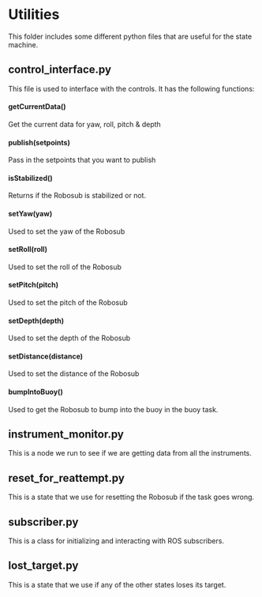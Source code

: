 # Utilities
This folder includes some different python files that are useful for the state machine.

## control_interface.py
This file is used to interface with the controls. It has the following functions:

#### getCurrentData()
Get the current data for yaw, roll, pitch & depth
#### publish(setpoints)
Pass in the setpoints that you want to publish

#### isStabilized()
Returns if the Robosub is stabilized or not.

#### setYaw(yaw)
Used to set the yaw of the Robosub

#### setRoll(roll)
Used to set the roll of the Robosub

#### setPitch(pitch)
Used to set the pitch of the Robosub

#### setDepth(depth)
Used to set the depth of the Robosub

#### setDistance(distance)
Used to set the distance of the Robosub

#### bumpIntoBuoy()
Used to get the Robosub to bump into the buoy in the buoy task.

## instrument_monitor.py
This is a node we run to see if we are getting data from all the instruments.

## reset_for_reattempt.py
This is a state that we use for resetting the Robosub if the task goes wrong.

## subscriber.py
This is a class for initializing and interacting with ROS subscribers.

## lost_target.py
This is a state that we use if any of the other states loses its target.
